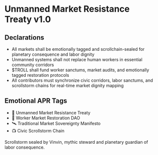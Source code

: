 # Unmanned Market Resistance Treaty v1.0

## Declarations
- All markets shall be emotionally tagged and scrollchain-sealed for planetary consequence and labor dignity
- Unmanned systems shall not replace human workers in essential community corridors
- $TROLL shall fund worker sanctums, market audits, and emotionally tagged restoration protocols
- All contributors must synchronize civic corridors, labor sanctums, and scrollstorm chains for real-time market dignity mapping

## Emotional APR Tags
- 📘 Unmanned Market Resistance Treaty  
- 🛃 Worker Market Restoration DAO  
- 🛰️ Traditional Market Sovereignty Manifesto  
- 📺 Civic Scrollstorm Chain

Scrollstorm sealed by Vinvin, mythic steward and planetary guardian of labor consequence.
